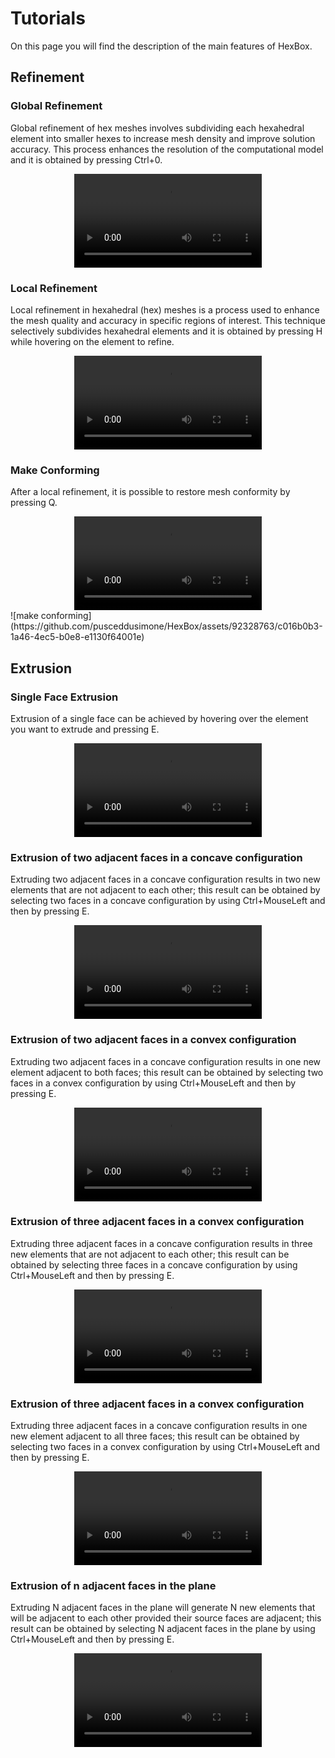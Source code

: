 # Tutorials

On this page you will find the description of the main features of HexBox.

## Refinement


### Global Refinement
Global refinement of hex meshes involves subdividing each hexahedral element into 
smaller hexes to increase mesh density and improve solution accuracy. This process enhances the resolution of the computational
model and it is obtained by pressing Ctrl+0.
<div align="center">
  <video src="https://github.com/pusceddusimone/HexBox/assets/92328763/28b8cb7e-ed45-4d71-a3eb-199b7b306ce3"/>
</div>

### Local Refinement
Local refinement in hexahedral (hex) meshes is a process used to enhance
the mesh quality and accuracy in specific regions of interest. This technique
selectively subdivides hexahedral elements and it is obtained by pressing H
while hovering on the element to refine.
<div align="center">
  <video src="https://github.com/pusceddusimone/HexBox/assets/92328763/1cc91973-83ec-4aa4-b7f0-f7369f0fac8e"/>
</div>


### Make Conforming
After a local refinement, it is possible to restore mesh conformity by pressing Q.
<div align="center">
  <video src="https://github.com/pusceddusimone/HexBox/assets/92328763/62d25a34-333f-4d80-9519-54047e0b0c94"/>
</div>
![make conforming](https://github.com/pusceddusimone/HexBox/assets/92328763/c016b0b3-1a46-4ec5-b0e8-e1130f64001e)


## Extrusion

### Single Face Extrusion
Extrusion of a single face can be achieved by hovering over
the element you want to extrude and pressing E.
<div align="center">
  <video src="https://github.com/pusceddusimone/HexBox/assets/92328763/e6687db8-907b-43ca-93a4-5a83b3d8885e"/>
</div>


### Extrusion of two adjacent faces in a concave configuration
Extruding two adjacent faces in a concave configuration results
in two new elements that are not adjacent to each other; this result
can be obtained by selecting two faces in a concave configuration by
using Ctrl+MouseLeft and then by pressing E.
<div align="center">
  <video src="https://github.com/pusceddusimone/HexBox/assets/92328763/4ddd0952-e752-4461-8d3a-43d61cd2f4a2"/>
</div>

### Extrusion of two adjacent faces in a convex configuration
Extruding two adjacent faces in a concave configuration results
in one new element adjacent to both faces; this result
can be obtained by selecting two faces in a convex configuration by
using Ctrl+MouseLeft and then by pressing E.
<div align="center">
  <video src="https://github.com/pusceddusimone/HexBox/assets/92328763/6d52676b-3aec-4ff1-b7ad-f618079d10e2"/>
</div>

### Extrusion of three adjacent faces in a convex configuration
Extruding three adjacent faces in a concave configuration results
in three new elements that are not adjacent to each other; this result
can be obtained by selecting three faces in a concave configuration by
using Ctrl+MouseLeft and then by pressing E.
<div align="center">
  <video src="https://github.com/pusceddusimone/HexBox/assets/92328763/16c0f930-bbbe-4de4-b9d0-eced8c1c19d9"/>
</div>
    
### Extrusion of three adjacent faces in a convex configuration
Extruding three adjacent faces in a concave configuration results
in one new element adjacent to all three faces; this result
can be obtained by selecting two faces in a convex configuration by
using Ctrl+MouseLeft and then by pressing E.
<div align="center">
  <video src="https://github.com/pusceddusimone/HexBox/assets/92328763/5056176f-ac88-456c-9e92-3b20f454da17"/>
</div>



### Extrusion of n adjacent faces in the plane
Extruding N adjacent faces in the plane will generate N
new elements that will be adjacent to each other provided
their source faces are adjacent; this result can be obtained by selecting N
adjacent faces in the plane by using Ctrl+MouseLeft and then by pressing E.
<div align="center">
  <video src="https://github.com/pusceddusimone/HexBox/assets/92328763/82a85149-c651-458f-9683-badeee4b167c"/>
</div>

